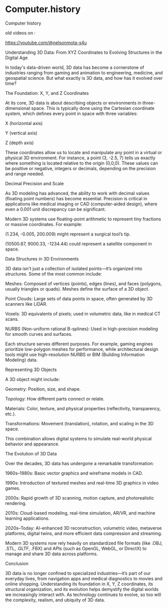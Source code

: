 # Computer.history
Computer history 


old videos on :

https://youtube.com/@nelsonmota-s4u




Understanding 3D Data: From XYZ Coordinates to Evolving Structures in the Digital Age

In today's data-driven world, 3D data has become a cornerstone of industries ranging from gaming and animation to engineering, medicine, and geospatial science. But what exactly is 3D data, and how has it evolved over time?

The Foundation: X, Y, and Z Coordinates

At its core, 3D data is about describing objects or environments in three-dimensional space. This is typically done using the Cartesian coordinate system, which defines every point in space with three variables:

X (horizontal axis)

Y (vertical axis)

Z (depth axis)


These coordinates allow us to locate and manipulate any point in a virtual or physical 3D environment. For instance, a point (3, -2.5, 7) tells us exactly where something is located relative to the origin (0,0,0). These values can be positive or negative, integers or decimals, depending on the precision and range needed.

Decimal Precision and Scale

As 3D modeling has advanced, the ability to work with decimal values (floating point numbers) has become essential. Precision is critical in applications like medical imaging or CAD (computer-aided design), where even a 0.001 unit discrepancy can be significant.

Modern 3D systems use floating-point arithmetic to represent tiny fractions or massive coordinates. For example:

(1.234, -0.005, 200.009) might represent a surgical tool’s tip.

(10500.87, 9000.33, -1234.44) could represent a satellite component in space.


Data Structures in 3D Environments

3D data isn't just a collection of isolated points—it’s organized into structures. Some of the most common include:

Meshes: Composed of vertices (points), edges (lines), and faces (polygons, usually triangles or quads). Meshes define the surface of a 3D object.

Point Clouds: Large sets of data points in space, often generated by 3D scanners like LiDAR.

Voxels: 3D equivalents of pixels; used in volumetric data, like in medical CT scans.

NURBS (Non-uniform rational B-splines): Used in high-precision modeling for smooth curves and surfaces.


Each structure serves different purposes. For example, gaming engines prioritize low-polygon meshes for performance, while architectural design tools might use high-resolution NURBS or BIM (Building Information Modeling) data.

Representing 3D Objects

A 3D object might include:

Geometry: Position, size, and shape.

Topology: How different parts connect or relate.

Materials: Color, texture, and physical properties (reflectivity, transparency, etc.).

Transformations: Movement (translation), rotation, and scaling in the 3D space.


This combination allows digital systems to simulate real-world physical behavior and appearance.

The Evolution of 3D Data

Over the decades, 3D data has undergone a remarkable transformation:

1960s–1980s: Basic vector graphics and wireframe models in CAD.

1990s: Introduction of textured meshes and real-time 3D graphics in video games.

2000s: Rapid growth of 3D scanning, motion capture, and photorealistic rendering.

2010s: Cloud-based modeling, real-time simulation, AR/VR, and machine learning applications.

2020s–Today: AI-enhanced 3D reconstruction, volumetric video, metaverse platforms, digital twins, and more efficient data compression and streaming.


Modern 3D systems now rely heavily on standardized file formats (like .OBJ, .STL, .GLTF, .FBX) and APIs (such as OpenGL, WebGL, or DirectX) to manage and share 3D data across platforms.

Conclusion

3D data is no longer confined to specialized industries—it’s part of our everyday lives, from navigation apps and medical diagnostics to movies and online shopping. Understanding its foundation in X, Y, Z coordinates, its structural organization, and its evolution helps demystify the digital worlds we increasingly interact with. As technology continues to evolve, so too will the complexity, realism, and ubiquity of 3D data.


